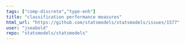 ```yaml
---
tags: ["comp-discrete","type-enh"]
title: "classification performance measures"
html_url: "https://github.com/statsmodels/statsmodels/issues/1577"
user: "jseabold"
repo: "statsmodels/statsmodels"
---
```


